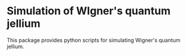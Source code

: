 # Simulation of WIgner's quantum jellium
This package provides python scripts for simulating Wigner's quantum jellium.
